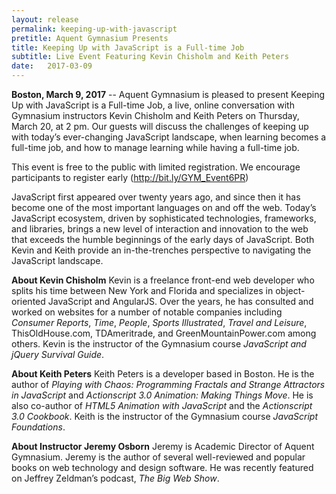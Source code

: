```yaml
---
layout: release
permalink: keeping-up-with-javascript
pretitle: Aquent Gymnasium Presents
title: Keeping Up with JavaScript is a Full-time Job
subtitle: Live Event Featuring Kevin Chisholm and Keith Peters
date:   2017-03-09
---
```


**Boston, March 9, 2017** -- Aquent Gymnasium is pleased to present Keeping Up with JavaScript is a Full-time Job, a live, online conversation with Gymnasium instructors Kevin Chisholm and Keith Peters on Thursday, March 20, at 2 pm.  Our guests will discuss the challenges of keeping up with today’s ever-changing JavaScript landscape, when learning becomes a full-time job, and how to manage learning while having a full-time job.

This event is free to the public with limited registration. We encourage participants to register early (http://bit.ly/GYM_Event6PR)

JavaScript first appeared over twenty years ago, and since then it has become one of the most important languages on and off the web. Today’s JavaScript ecosystem, driven by sophisticated technologies, frameworks, and libraries, brings a new level of interaction and innovation to the web that exceeds the humble beginnings of the early days of JavaScript. Both Kevin and Keith provide an in-the-trenches perspective to navigating the JavaScript landscape.

**About Kevin Chisholm**
Kevin is a freelance front-end web developer who splits his time between New York and Florida and specializes in object-oriented JavaScript and AngularJS. Over the years, he has consulted and worked on websites for a number of notable companies including *Consumer Reports*, *Time*, *People*, *Sports Illustrated*, *Travel and Leisure*, ThisOldHouse.com, TDAmeritrade, and GreenMountainPower.com among others. Kevin is the instructor of the Gymnasium course *JavaScript and jQuery Survival Guide*.

**About Keith Peters**
Keith Peters is a developer based in Boston. He is the author of *Playing with Chaos: Programming Fractals and Strange Attractors in JavaScript* and *Actionscript 3.0 Animation: Making Things Move*. He is also co-author of *HTML5 Animation with JavaScript* and the *Actionscript 3.0 Cookbook*. Keith is the instructor of the Gymnasium course *JavaScript Foundations*.

**About Instructor Jeremy Osborn**
Jeremy is Academic Director of Aquent Gymnasium. Jeremy is the author of several well-reviewed and popular books on web technology and design software. He was recently featured on Jeffrey Zeldman’s podcast, *The Big Web Show*.


